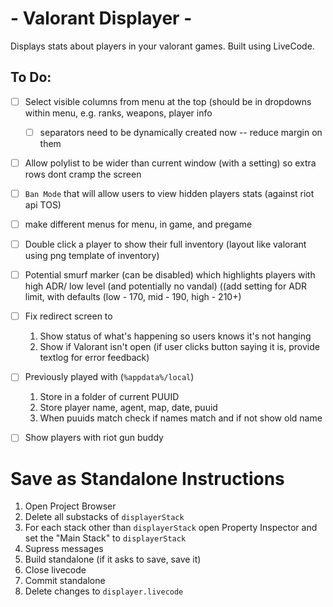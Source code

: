 # - Valorant Displayer -
Displays stats about players in your valorant games.
Built using LiveCode.
## To Do:
 - [ ] Select visible columns from menu at the top (should be in dropdowns within menu, e.g. ranks, weapons, player info
     - [ ] separators need to be dynamically created now -- reduce margin on them
 - [ ] Allow polylist to be wider than current window (with a setting) so extra rows dont cramp the screen
 - [ ] `Ban Mode` that will allow users to view hidden players stats (against riot api TOS)
 - [ ] make different menus for menu, in game, and pregame
 - [ ] Double click a player to show their full inventory (layout like valorant using png template of inventory)
 - [ ] Potential smurf marker (can be disabled) which highlights players with high ADR/ low level (and potentially no vandal) ((add setting for ADR limit, with defaults (low - 170, mid - 190, high - 210+)
 - [ ] Fix redirect screen to
     1. Show status of what's happening so users knows it's not hanging
     2. Show if Valorant isn't open (if user clicks button saying it is, provide textlog for error feedback)
 - [ ] Previously played with (`%appdata%/local`)
     1. Store in a folder of current PUUID
     2. Store player name, agent, map, date, puuid
     3. When puuids match check if names match and if not show old name
 - [ ] Show players with riot gun buddy


# Save as Standalone Instructions
1. Open Project Browser
3. Delete all substacks of `displayerStack`
4. For each stack other than `displayerStack` open Property Inspector and set the "Main Stack" to `displayerStack`
5. Supress messages
6. Build standalone (if it asks to save, save it)
7. Close livecode
8. Commit standalone
9. Delete changes to `displayer.livecode`